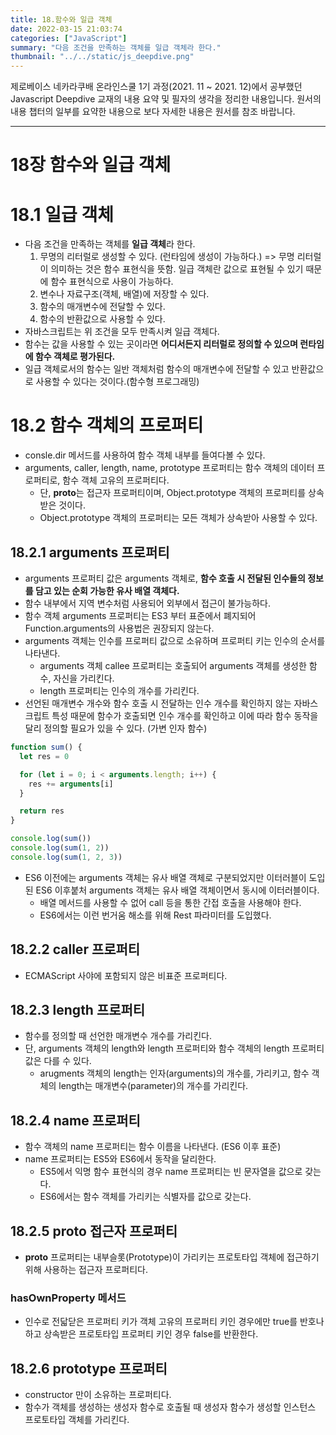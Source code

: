 ```yaml
---
title: 18.함수와 일급 객체
date: 2022-03-15 21:03:74
categories: ["JavaScript"]
summary: "다음 조건을 만족하는 객체를 일급 객체라 한다."
thumbnail: "../../static/js_deepdive.png"
---
```


제로베이스 네카라쿠배 온라인스쿨 1기 과정(2021. 11 ~ 2021. 12)에서 공부했던 Javascript Deepdive 교재의 내용 요약 및 필자의 생각을 정리한 내용입니다. 원서의 내용 챕터의 일부를 요약한 내용으로 보다 자세한 내용은 원서를 참조 바랍니다.

---

# 18장 함수와 일급 객체

# 18.1 일급 객체

- 다음 조건을 만족하는 객체를 **일급 객체**라 한다.
  1. 무명의 리터럴로 생성할 수 있다. (런타임에 생성이 가능하다.) => 무명 리터럴이 의미하는 것은 함수 표현식을 뜻함. 일급 객체란 값으로 표현될 수 있기 때문에 함수 표현식으로 사용이 가능하다.
  2. 변수나 자료구조(객체, 배열)에 저장할 수 있다.
  3. 함수의 매개변수에 전달할 수 있다.
  4. 함수의 반환값으로 사용할 수 있다.
- 자바스크립트는 위 조건을 모두 만족시켜 일급 객체다.
- 함수는 값을 사용할 수 있는 곳이라면 **어디서든지 리터럴로 정의할 수 있으며 런타임에 함수 객체로 평가된다.**
- 일급 객체로서의 함수는 일반 객체처럼 함수의 매개변수에 전달할 수 있고 반환값으로 사용할 수 있다는 것이다.(함수형 프로그래밍)

# 18.2 함수 객체의 프로퍼티

- consle.dir 메서드를 사용하여 함수 객체 내부를 들여다볼 수 있다.
- arguments, caller, length, name, prototype 프로퍼티는 함수 객체의 데이터 프로퍼티로, 함수 객체 고유의 프로퍼티다.
  - 단, **proto**는 접근자 프로퍼티이며, Object.prototype 객체의 프로퍼티를 상속받은 것이다.
  - Object.prototype 객체의 프로퍼티는 모든 객체가 상속받아 사용할 수 있다.

## 18.2.1 arguments 프로퍼티

- arguments 프로퍼티 값은 arguments 객체로, **함수 호출 시 전달된 인수들의 정보를 담고 있는 순회 가능한 유사 배열 객체다.**
- 함수 내부에서 지역 변수처럼 사용되어 외부에서 접근이 불가능하다.
- 함수 객체 arguments 프로퍼티는 ES3 부터 표준에서 폐지되어 Function.arguments의 사용법은 권장되지 않는다.
- arguments 객체는 인수를 프로퍼티 값으로 소유하며 프로퍼티 키는 인수의 순서를 나타낸다.
  - arguments 객체 callee 프로퍼티는 호출되어 arguments 객체를 생성한 함수, 자신을 가리킨다.
  - length 프로퍼티는 인수의 개수를 가리킨다.
- 선언된 매개변수 개수와 함수 호출 시 전달하는 인수 개수를 확인하지 않는 자바스크립트 특성 때문에 함수가 호출되면 인수 개수를 확인하고 이에 따라 함수 동작을 달리 정의할 필요가 있을 수 있다. (가변 인자 함수)

```jsx
function sum() {
  let res = 0

  for (let i = 0; i < arguments.length; i++) {
    res += arguments[i]
  }

  return res
}

console.log(sum())
console.log(sum(1, 2))
console.log(sum(1, 2, 3))
```

- ES6 이전에는 arguments 객체는 유사 배열 객체로 구분되었지만 이터러블이 도입된 ES6 이후붙처 arguments 객체는 유사 배열 객체이면서 동시에 이터러블이다.
  - 배열 메서드를 사용할 수 없어 call 등을 통한 간접 호출을 사용해야 한다.
  - ES6에서는 이런 번거움 해소를 위해 Rest 파라미터를 도입했다.

## 18.2.2 caller 프로퍼티

- ECMAScript 사야에 포함되지 않은 비표준 프로퍼티다.

## 18.2.3 length 프로퍼티

- 함수를 정의할 때 선언한 매개변수 개수를 가리킨다.
- 단, arguments 객체의 length와 length 프로퍼티와 함수 객체의 length 프로퍼티 값은 다를 수 있다.
  - arugments 객체의 length는 인자(arguments)의 개수를, 가리키고, 함수 객체의 length는 매개변수(parameter)의 개수를 가리킨다.

## 18.2.4 name 프로퍼티

- 함수 객체의 name 프로퍼티는 함수 이름을 나타낸다. (ES6 이후 표준)
- name 프로퍼티는 ES5와 ES6에서 동작을 달리한다.
  - ES5에서 익명 함수 표현식의 경우 name 프로퍼티는 빈 문자열을 값으로 갖는다.
  - ES6에서는 함수 객체를 가리키는 식별자를 값으로 갖는다.

## 18.2.5 **proto** 접근자 프로퍼티

- **proto** 프로퍼티는 내부슬롯(Prototype)이 가리키는 프로토타입 객체에 접근하기 위해 사용하는 접근자 프로퍼티다.

### hasOwnProperty 메서드

- 인수로 전닯닫은 프로퍼티 키가 객체 고유의 프로퍼티 키인 경우에만 true를 반호나하고 상속받은 프로토타입 프로퍼티 키인 경우 false를 반환한다.

## 18.2.6 prototype 프로퍼티

- constructor 만이 소유하는 프로퍼티다.
- 함수가 객체를 생성하는 생성자 함수로 호출될 때 생성자 함수가 생성할 인스턴스 프로토타입 객체를 가리킨다.
